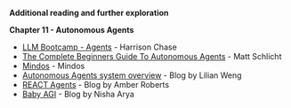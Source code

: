 **Additional reading and further exploration**

**Chapter 11 - Autonomous Agents**



* [LLM Bootcamp - Agents](https://fullstackdeeplearning.com/llm-bootcamp/spring-2023/chase-agents/) - Harrison Chase
* [The Complete Beginners Guide To Autonomous Agents](https://www.mattprd.com/p/the-complete-beginners-guide-to-autonomous-agents) - Matt Schlicht
* [Mindos](https://mindos.com/marketplace) - Mindos
* [Autonomous Agents system overview](https://lilianweng.github.io/posts/2023-06-23-agent/) - Blog by Lilian Weng
* [REACT Agents](https://arize.com/blog-course/react-agent-llm/) - Blog by Amber Roberts
* [Baby AGI](https://www.kdnuggets.com/2023/04/baby-agi-birth-fully-autonomous-ai.html) - Blog by Nisha Arya
